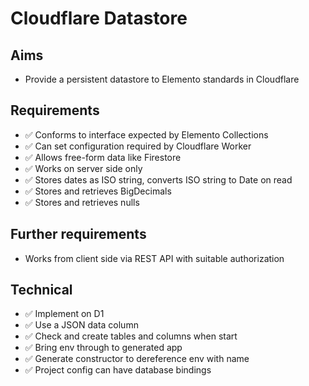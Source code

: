 Cloudflare Datastore
====================

Aims
----

- Provide a persistent datastore to Elemento standards in Cloudflare

Requirements
------------

- ✅ Conforms to interface expected by Elemento Collections
- ✅ Can set configuration required by Cloudflare Worker
- ✅ Allows free-form data like Firestore
- ✅ Works on server side only
- ✅ Stores dates as ISO string, converts ISO string to Date on read
- ✅ Stores and retrieves BigDecimals
- ✅ Stores and retrieves nulls

Further requirements
--------------------

- Works from client side via REST API with suitable authorization

Technical
---------

- ✅ Implement on D1
- ✅ Use a JSON data column
- ✅ Check and create tables and columns when start
- ✅ Bring env through to generated app
- ✅ Generate constructor to dereference env with name
- ✅ Project config can have database bindings
